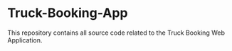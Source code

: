 # Truck-Booking-App

This repository contains all source code related to the Truck Booking Web Application.
